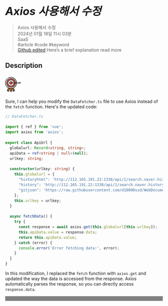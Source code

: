 # **<span style="font-size: 35px; font-style: italic;">Axios 사용해서 수정</span>**

>Axios 사용해서 수정  
2024년 01월 18일 11시 03분  
SaaS  
#article #code #keyword  
[Github edited](https://github.com/d10000usd/WebDocuments/tree/main/public/md/Gpt "깃허브")
Here’s a brief explanation read more
## Description  

<body class="body-full"><div class="c-custom-card"> <div class="spacing mb-2">  



###  <img src="https://raw.githubusercontent.com/d10000usd/WebDocuments/main/public/icon/Team/40-goal.svg" width="50" height="50" />   

  Sure, I can help you modify the `DataFetcher.ts` file to use Axios instead of the `fetch` function. Here's the updated code:

```typescript
// DataFetcher.ts

import { ref } from 'vue';
import axios from 'axios';

export class ApiUrl {
  globalurl: Record<string, string>;
  apiData = ref<string | null>(null);
  urlkey: string;

  constructor(urlkey: string) {
    this.globalurl = {
      "historyhtml": 'http://112.165.191.22:1338/api/1/search.naver.historyhtml?pages=23',
      "history": 'http://112.165.191.22:1338/api/1/search.naver.history?sm=1&pages=2&search=삼성전자+ETF&where=extention',
      "gitjson": 'https://raw.githubusercontent.com/d10000usd/WebDocuments/main/public/mkdocs_posts_nav.json'
    };
    this.urlkey = urlkey;
  }

  async fetchData() {
    try {
      const response = await axios.get(this.globalurl[this.urlkey]);
      this.apiData.value = response.data;
      return this.apiData.value;
    } catch (error) {
      console.error('Error fetching data:', error);
    }
  }
}
```

In this modification, I replaced the `fetch` function with `axios.get` and updated the way the data is accessed from the response. Axios automatically parses the response, so you can directly access `response.data`.


  </div></div></div>

  <div style="background-color: grey; height: 15px;"></div>

  